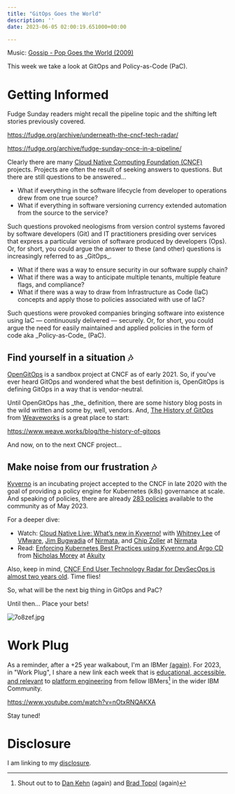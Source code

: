 ```yaml
---
title: "GitOps Goes the World"
description: ''
date: 2023-06-05 02:00:19.651000+00:00

---
```


 

Music: [Gossip - Pop Goes the World (2009)](https://www.youtube.com/watch?v=IFLWfj\_r7kY)

This week we take a look at GitOps and Policy-as-Code (PaC).

# Getting Informed

Fudge Sunday readers might recall the pipeline topic and the shifting left stories previously covered.

https://fudge.org/archive/underneath-the-cncf-tech-radar/

https://fudge.org/archive/fudge-sunday-once-in-a-pipeline/

Clearly there are many [Cloud Native Computing Foundation (CNCF)](https://cncf.io) projects. Projects are often the result of seeking answers to questions. But there are still questions to be answered...

- What if everything in the software lifecycle from developer to operations drew from one true source? 
- What if everything in software versioning currency extended automation from the source to the service?

Such questions provoked neologisms from version control systems favored by software developers (Git) and IT practitioners presiding over services that express a particular version of software produced by developers (Ops). Or, for short, you could argue the answer to these (and other) questions is increasingly referred to as \_GitOps\_.

- What if there was a way to ensure security in our software supply chain?
- What if there was a way to anticipate multiple tenants, multiple feature flags, and compliance?
- What if there was a way to draw from Infrastructure as Code (IaC) concepts and apply those to policies associated with use of IaC?

Such questions were provoked companies bringing software into existence using IaC — continuously delivered — securely. Or, for short, you could argue the need for easily maintained and applied policies in the form of code aka \_Policy-as-Code\_ (PaC).

## Find yourself in a situation 🎶

[OpenGitOps](https://opengitops.dev) is a sandbox project at CNCF as of early 2021. So, if you've ever heard GitOps and wondered what the best definition is, OpenGitOps is defining GitOps in a way that is vendor-neutral.

Until OpenGitOps has \_the\_ definition, there are some history blog posts in the wild written and some by, well, vendors. And, [The History of GitOps](https://www.weave.works/blog/the-history-of-gitops) from [Weaveworks](https://www.weave.works) is a great place to start:

https://www.weave.works/blog/the-history-of-gitops

And now, on to the next CNCF project...

## Make noise from our frustration 🎶

[Kyverno](https://www.cncf.io/projects/kyverno/) is an incubating project accepted to the CNCF in late 2020 with the goal of providing a policy engine for Kubernetes (k8s) governance at scale. And speaking of policies, there are already [283 policies](https://kyverno.io/policies/) available to the community as of May 2023.

For a deeper dive:

- Watch: [Cloud Native Live: What’s new in Kyverno!](https://www.cncf.io/online-programs/cloud-native-live-whats-new-in-kyverno/) with [Whitney Lee](https://www.linkedin.com/in/whitneylee/) of [VMware](https://tanzu.vmware.com/developer/tv/enlightning/47/), [Jim Bugwadia](https://www.linkedin.com/in/jimbugwadia/) of [Nirmata](https://nirmata.com/kyverno-enterprise/), and [Chip Zoller](https://www.linkedin.com/in/chipzoller/) at [Nirmata](https://nirmata.com/kyverno-oss/) 
- Read: [Enforcing Kubernetes Best Practices using Kyverno and Argo CD](https://akuity.io/blog/argo-cd-kyverno-best-practice-policies/) from [Nicholas Morey](https://www.linkedin.com/in/nicholas-morey/) at [Akuity](https://akuity.io)

Also, keep in mind, [CNCF End User Technology Radar for DevSecOps is almost two years old](https://radar.cncf.io/2021-09-devsecops). Time flies!

So, what will be the next big thing in GitOps and PaC?

Until then… Place your bets!

![7o8zef.jpg](https://buttondown.imgix.net/images/6501822f-ef6a-474a-9da4-9eaab2f9b0d3.jpg?w=960&fit=max) 

# Work Plug

As a reminder, after a +25 year walkabout, I'm an IBMer [(again)](https://jaycuthrell.com/about/). For 2023, in "Work Plug", I share a new link each week that is [educational, accessible, and relevant](https://www.youtube.com/watch?v=nOtxRNQAKXA) to [platform engineering](https://www.ibm.com/consulting/platform-engineering-services) from fellow IBMers[^IBMer] in the wider IBM Community.

https://www.youtube.com/watch?v=nOtxRNQAKXA

Stay tuned! 

# Disclosure

I am linking to my [disclosure](https://jaycuthrell.com/disclosure/).

[^IBMer]: Shout out to to [Dan Kehn](https://www.linkedin.com/in/homebarista/) (again) and [Brad Topol](https://www.linkedin.com/in/brad-topol-6273536/) (again)
